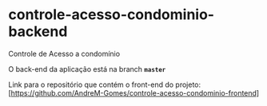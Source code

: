 # controle-acesso-condominio-backend
Controle de Acesso a condomínio

O back-end da aplicação está na branch **`master`**

Link para o repositório que contém o front-end do projeto: [https://github.com/AndreM-Gomes/controle-acesso-condominio-frontend]
